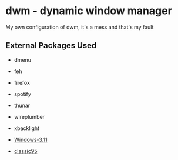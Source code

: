 # dwm - dynamic window manager

My own configuration of dwm, it's a mess and that's my fault

## External Packages Used

-   dmenu
-   feh
-   firefox
-   spotify
-   thunar
-   wireplumber
-   xbacklight

-   [Windows-3.11](https://github.com/B00merang-Project/Windows-3.11)
-   [classic95](https://github.com/quadpixels/classic95)
